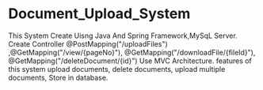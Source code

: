 # Document_Upload_System
This System Create Uisng Java And Spring Framework,MySqL Server.
Create Controller  @PostMapping("/uploadFiles") ,@GetMapping("/view/{pageNo}"), @GetMapping("/downloadFile/{fileId}"), @GetMapping("/deleteDocument/{id}")
Use MVC Architecture.
features of this system upload documents, delete documents, upload multiple documents, Store in database.
